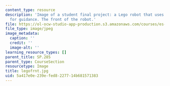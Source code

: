 ```yaml
---
content_type: resource
description: 'Image of a student final project: a Lego robot that uses light sensors
  for guidance. The front of the robot.'
file: https://ol-ocw-studio-app-production.s3.amazonaws.com/courses/es-293-lego-robotics-spring-2007/5a417e0e239efed8227714b681571383_legofrnt.jpg
file_type: image/jpeg
image_metadata:
  caption: ''
  credit: ''
  image-alt: ''
learning_resource_types: []
parent_title: SP.285
parent_type: CourseSection
resourcetype: Image
title: legofrnt.jpg
uid: 5a417e0e-239e-fed8-2277-14b681571383
---
```

